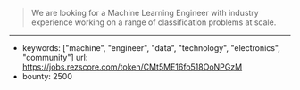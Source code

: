 >We are looking for a Machine Learning Engineer with industry experience working on a range of classification problems at scale. 
------
- keywords: ["machine", "engineer", "data", "technology", "electronics", "community"]
url: https://jobs.rezscore.com/token/CMt5ME16fo518OoNPGzM
- bounty: 2500
